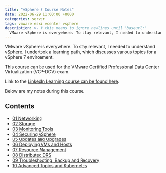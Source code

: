 ```yaml
---
title: "vSphere 7 Course Notes"
date: 2022-06-29 11:00:00 +0000
categories: server
tags: vmware esxi vcenter vsphere
description: >- # this means to ignore newlines until "baseurl:"
  VMware vSphere is everywhere. To stay relevant, I needed to understand vSphere. I undertook a learning path, which discusses various topics for a vSphere 7 environment.
---
```


VMware vSphere is everywhere. To stay relevant, I needed to understand vSphere. I undertook a learning path, which discusses various topics for a vSphere 7 environment.

This course can be used for the VMware Certified Professional Data Center Virtualization (VCP-DCV) exam.

Link to the [LinkedIn Learning course can be found here](https://www.linkedin.com/learning/paths/improve-your-vmware-vsphere-7-skills?u=56747793).

Below are my notes during this course.

## Contents

* [01 Networking](https://networkingdream.com/server/vsphere-7-01-networking/)
* [02 Storage](https://networkingdream.com/server/vsphere-7-02-storage/)
* [03 Monitoring Tools](https://networkingdream.com/server/vsphere-7-03-monitoring/)
* [04 Securing vSphere](https://networkingdream.com/server/vsphere-7-04-securing-vsphere/)
* [05 Updates and Upgrades](https://networkingdream.com/server/vsphere-7-05-updates-and-upgrades/)
* [06 Deploying VMs and Hosts](https://networkingdream.com/server/vsphere-7-06-vms-and-hosts/)
* [07 Resource Management](https://networkingdream.com/server/vsphere-7-07-resource-management/)
* [08 Distributed DRS](https://networkingdream.com/server/vsphere-7-08-distributed-resource-scheduler/)
* [09 Troubleshooting, Backup and Recovery](https://networkingdream.com/server/vsphere-7-09-troubleshooting/)
* [10 Advanced Topics and Kubernetes](https://networkingdream.com/server/vsphere-7-10-advanced-topics-and-kubernetes/)
